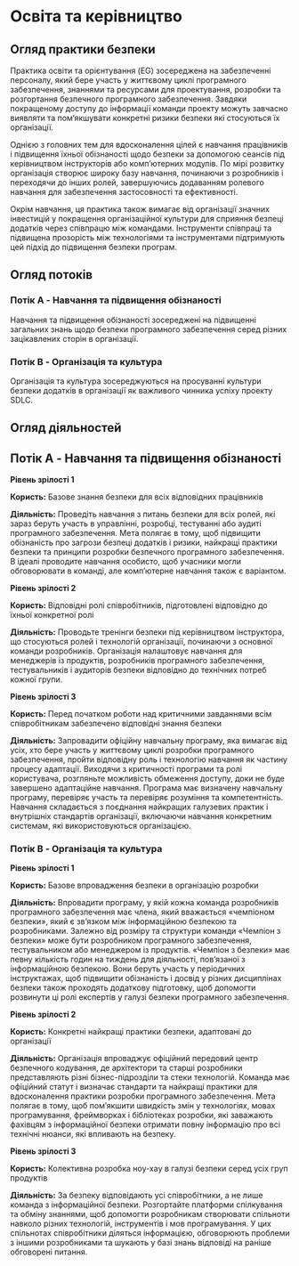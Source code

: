 # Освіта та керівництво
## Огляд практики безпеки

Практика освіти та орієнтування (EG) зосереджена на забезпеченні персоналу, який бере участь у життєвому циклі програмного забезпечення, знаннями та ресурсами для проектування, розробки та розгортання безпечного програмного забезпечення. Завдяки покращеному доступу до інформації команди проекту можуть завчасно виявляти та пом’якшувати конкретні ризики безпеки які стосуються їх організації.

Однією з головних тем для вдосконалення цілей є навчання працівників і підвищення їхньої обізнаності щодо безпеки за допомогою сеансів під керівництвом інструкторів або комп’ютерних модулів. По мірі розвитку організація створює широку базу навчання, починаючи з розробників і переходячи до інших ролей, завершуючись додаванням ролевого навчання для забезпечення застосовності та ефективності.

Окрім навчання, ця практика також вимагає від організації значних інвестицій у покращення організаційної культури для сприяння безпеці додатків через співпрацю між командами. Інструменти співпраці та підвищена прозорість між технологіями та інструментами підтримують цей підхід до підвищення безпеки програм.

## Огляд потоків

### Потік A - Навчання та підвищення обізнаності
Навчання та підвищення обізнаності зосереджені на підвищенні загальних знань щодо безпеки програмного забезпечення серед різних зацікавлених сторін в організації.

### Потік B - Організація та культура
Організація та культура зосереджуються на просуванні культури безпеки додатків в організації як важливого чинника успіху проекту SDLC.

## Огляд діяльностей

## Потік A - Навчання та підвищення обізнаності
**Рівень зрілості 1** 

**Користь:** Базове знання безпеки для всіх відповідних працівників 

**Діяльність:** Проведіть навчання з питань безпеки для всіх ролей, які зараз беруть участь в управлінні, розробці, тестуванні або аудиті програмного забезпечення. Мета полягає в тому, щоб підвищити обізнаність про загрози безпеці додатків і ризики, найкращі практики безпеки та принципи розробки безпечного програмного забезпечення. В ідеалі проводите навчання особисто, щоб учасники могли обговорювати в команді, але комп’ютерне навчання також є варіантом. 

**Рівень зрілості 2**

**Користь:** Відповідні ролі співробітників, підготовлені відповідно до їхньої конкретної ролі

**Діяльність:** Проводьте тренінги безпеки під керівництвом інструктора, що стосуються ролей і технологій організації, починаючи з основної команди розробників. Організація налаштовує навчання для менеджерів із продуктів, розробників програмного забезпечення, тестувальників і аудиторів безпеки відповідно до технічних потреб кожної групи.

**Рівень зрілості 3** 

**Користь:** Перед початком роботи над критичними завданнями всім співробітникам забезпечено відповідні знання безпеки

**Діяльність:** Запровадити офіційну навчальну програму, яка вимагає від усіх, хто бере участь у життєвому циклі розробки програмного забезпечення, пройти відповідну роль і технологію навчання як частину процесу адаптації. Виходячи з критичності програми та ролі користувача, розгляньте можливість обмеження доступу, доки не буде завершено адаптаційне навчання. Програма має визначену навчальну програму, перевіряє участь та перевіряє розуміння та компетентність. Навчання складається з поєднання найкращих галузевих практик і внутрішніх стандартів організації, включаючи навчання конкретним системам, які використовуються організацією.

### Потік B - Організація та культура

**Рівень зрілості 1**

**Користь:** Базове впровадження безпеки в організацію розробки

**Діяльність:** Впровадити програму, у якій кожна команда розробників програмного забезпечення має члена, який вважається «чемпіоном безпеки», який є зв’язком між інформаційною безпекою та розробниками. Залежно від розміру та структури команди «Чемпіон з безпеки» може бути розробником програмного забезпечення, тестувальником або менеджером із продуктів. «Чемпіон з безпеки» має певну кількість годин на тиждень для діяльності, пов’язаної з інформаційною безпекою. Вони беруть участь у періодичних інструктажах, щоб підвищити обізнаність і досвід у різних дисциплінах безпеки також проходять додаткову підготовку, щоб допомогти розвинути ці ролі експертів у галузі безпеки програмного забезпечення.

**Рівень зрілості 2**

**Користь:** Конкретні найкращі практики безпеки, адаптовані до організації

**Діяльність:** Організація впроваджує офіційний передовий центр безпечного кодування, де архітектори та старші розробники представляють різні бізнес-підрозділи та стеки технологій. Команда має офіційний статут і визначає стандарти та найкращі практики для вдосконалення практики розробки програмного забезпечення. Мета полягає в тому, щоб пом’якшити швидкість змін у технологіях, мовах програмування, фреймворках і бібліотеках розробки, які заважають фахівцям з інформаційної безпеки отримати повну інформацію про всі технічні нюанси, які впливають на безпеку. 

**Рівень зрілості 3**

**Користь:** Колективна розробка ноу-хау в галузі безпеки серед усіх груп продуктів

**Діяльність:** За безпеку відповідають усі співробітники, а не лише команда з інформаційної безпеки. Розгортайте платформи спілкування та обміну знаннями, щоб допомогти розробникам створювати спільноти навколо різних технологій, інструментів і мов програмування. У цих спільнотах співробітники діляться інформацією, обговорюють проблеми з іншими розробниками та шукають у базі знань відповіді на раніше обговорені питання.
